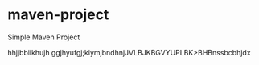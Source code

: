 # maven-project

Simple Maven Project



hhjjbbiikhujh
ggjhyufgj;kiymjbndhnjJVLBJKBGVYUPLBK>BHBnssbcbhjdx
